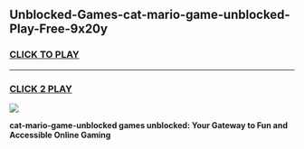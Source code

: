 
## Unblocked-Games-cat-mario-game-unblocked-Play-Free-9x20y
<h3>
<a href="https://premium76.site?title=cat-mario-game-unblocked&ref=22A">CLICK TO PLAY</a></h3>
<hr>

<h3>
<a href="https://premium76.site?title=cat-mario-game-unblocked&ref=22A">CLICK 2 PLAY</a>
  
</h3>

<a href="https://premium76.site?title=cat-mario-game-unblocked&ref=22A"><img src="https://clearcache.store/games.png"></a>


**cat-mario-game-unblocked games unblocked: Your Gateway to Fun and Accessible Online Gaming**
